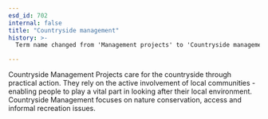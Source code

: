 ```yaml
---
esd_id: 702
internal: false
title: "Countryside management"
history: >-
  Term name changed from 'Management projects' to 'Countryside management projects' and scope notes added in version 2.02. Term name changed from 'Countryside management projects' to 'Countryside - management projects' in version 3.00. Name changed to 'Countryside management' in version 4.00.

---
```


Countryside Management Projects care for the countryside through practical action. They rely on the active involvement of local communities - enabling people to play a vital part in looking after their local environment. Countryside Management focuses on nature conservation, access and informal recreation issues.

